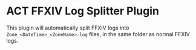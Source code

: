 # ACT FFXIV Log Splitter Plugin

This plugin will automatically split FFXIV logs into `Zone_<DateTime>_<ZoneName>.log` files, in the same folder as normal FFXIV logs.
